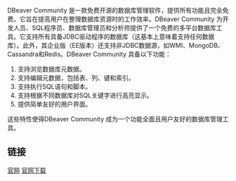 DBeaver Community 是一款免费开源的数据库管理软件，提供所有功能且完全免费。它旨在提高用户在整理数据库资源时的工作效率。DBeaver Community 为开发人员、SQL程序员、数据库管理员和分析师提供了一个免费的多平台数据库工具。它支持所有具备JDBC驱动程序的数据库（这基本上意味着支持任何数据库）。此外，其企业版（EE版本）还支持非JDBC数据源，如WMI、MongoDB、Cassandra和Redis。DBeaver Community 具备以下功能：

1. 支持浏览数据库元数据。
2. 支持编辑元数据，包括表、列、键和索引。
3. 支持执行SQL语句和脚本。
4. 支持根据不同数据库对SQL关键字进行高亮显示。
5. 提供简单友好的用户界面。

这些特性使得DBeaver Community 成为一个功能全面且用户友好的数据库管理工具。

## 链接
[官网](https://dbeaver.io/)
[官网下载](https://dbeaver.io/download/)